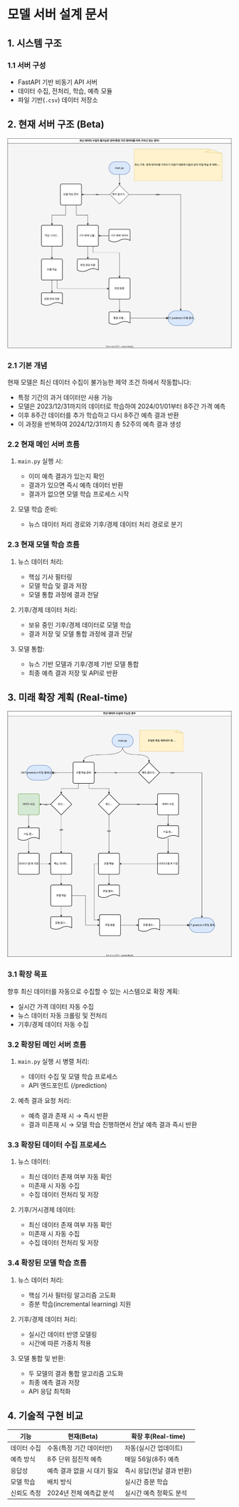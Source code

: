 # 모델 서버 설계 문서

## 1. 시스템 구조

### 1.1 서버 구성

-   FastAPI 기반 비동기 API 서버
-   데이터 수집, 전처리, 학습, 예측 모듈
-   파일 기반(`.csv`) 데이터 저장소

## 2. 현재 서버 구조 (Beta)

![flow-chart](https://raw.githubusercontent.com/MJU-Capstone-2025/model-server/main/docs/beta-flowchart.drawio.svg)

### 2.1 기본 개념

현재 모델은 최신 데이터 수집이 불가능한 제약 조건 하에서 작동합니다:

-   특정 기간의 과거 데이터만 사용 가능
-   모델은 2023/12/31까지의 데이터로 학습하여 2024/01/01부터 8주간 가격 예측
-   이후 8주간 데이터를 추가 학습하고 다시 8주간 예측 결과 반환
-   이 과정을 반복하여 2024/12/31까지 총 52주의 예측 결과 생성

### 2.2 현재 메인 서버 흐름

1. `main.py` 실행 시:

    - 이미 예측 결과가 있는지 확인
    - 결과가 있으면 즉시 예측 데이터 반환
    - 결과가 없으면 모델 학습 프로세스 시작

2. 모델 학습 준비:
    - 뉴스 데이터 처리 경로와 기후/경제 데이터 처리 경로로 분기

### 2.3 현재 모델 학습 흐름

1. 뉴스 데이터 처리:

    - 핵심 기사 필터링
    - 모델 학습 및 결과 저장
    - 모델 통합 과정에 결과 전달

2. 기후/경제 데이터 처리:

    - 보유 중인 기후/경제 데이터로 모델 학습
    - 결과 저장 및 모델 통합 과정에 결과 전달

3. 모델 통합:
    - 뉴스 기반 모델과 기후/경제 기반 모델 통합
    - 최종 예측 결과 저장 및 API로 반환

## 3. 미래 확장 계획 (Real-time)

![future-flow-chart](https://raw.githubusercontent.com/MJU-Capstone-2025/model-server/main/docs/server-flowchart.drawio.svg)

### 3.1 확장 목표

향후 최신 데이터를 자동으로 수집할 수 있는 시스템으로 확장 계획:

-   실시간 가격 데이터 자동 수집
-   뉴스 데이터 자동 크롤링 및 전처리
-   기후/경제 데이터 자동 수집

### 3.2 확장된 메인 서버 흐름

1. `main.py` 실행 시 병렬 처리:

    - 데이터 수집 및 모델 학습 프로세스
    - API 엔드포인트 (/prediction)

2. 예측 결과 요청 처리:
    - 예측 결과 존재 시 → 즉시 반환
    - 결과 미존재 시 → 모델 학습 진행하면서 전날 예측 결과 즉시 반환

### 3.3 확장된 데이터 수집 프로세스

1. 뉴스 데이터:

    - 최신 데이터 존재 여부 자동 확인
    - 미존재 시 자동 수집
    - 수집 데이터 전처리 및 저장

2. 기후/거시경제 데이터:
    - 최신 데이터 존재 여부 자동 확인
    - 미존재 시 자동 수집
    - 수집 데이터 전처리 및 저장

### 3.4 확장된 모델 학습 흐름

1. 뉴스 데이터 처리:

    - 핵심 기사 필터링 알고리즘 고도화
    - 증분 학습(incremental learning) 지원

2. 기후/경제 데이터 처리:

    - 실시간 데이터 반영 모델링
    - 시간에 따른 가중치 적용

3. 모델 통합 및 반환:
    - 두 모델의 결과 통합 알고리즘 고도화
    - 최종 예측 결과 저장
    - API 응답 최적화

## 4. 기술적 구현 비교

| 기능        | 현재(Beta)                  | 확장 후(Real-time)        |
| ----------- | --------------------------- | ------------------------- |
| 데이터 수집 | 수동(특정 기간 데이터만)    | 자동(실시간 업데이트)     |
| 예측 방식   | 8주 단위 점진적 예측        | 매일 56일(8주) 예측       |
| 응답성      | 예측 결과 없을 시 대기 필요 | 즉시 응답(전날 결과 반환) |
| 모델 학습   | 배치 방식                   | 실시간 증분 학습          |
| 신뢰도 측정 | 2024년 전체 예측값 분석     | 실시간 예측 정확도 분석   |
